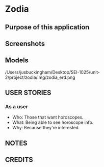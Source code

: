 # Zodia


## Purpose of this application



## Screenshots

## Models 
/Users/jusbuckingham/Desktop/SEI-1025/unit-2/project/zodia/img/zodia_erd.png



## USER STORIES
### As a user
- Who: Those that want horoscopes.
- What: Being able to see horoscope info.
- Why: Because they're interested.

## NOTES


## CREDITS
